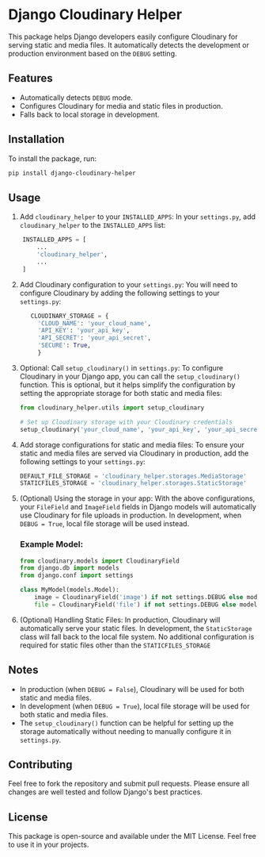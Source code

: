 # Django Cloudinary Helper

This package helps Django developers easily configure Cloudinary for serving static and media files. It automatically detects the development or production environment based on the `DEBUG` setting.

## Features

- Automatically detects `DEBUG` mode.
- Configures Cloudinary for media and static files in production.
- Falls back to local storage in development.

## Installation

To install the package, run:

```bash
pip install django-cloudinary-helper
```

## Usage

1. Add `cloudinary_helper` to your `INSTALLED_APPS`:
   In your `settings.py`, add `cloudinary_helper` to the `INSTALLED_APPS` list:

```python
    INSTALLED_APPS = [
        ...
        'cloudinary_helper',
        ...
    ]
```
2. Add Cloudinary configuration to your `settings.py`:
   You will need to configure Cloudinary by adding the following settings to your `settings.py`:

   ```python
      CLOUDINARY_STORAGE = {
        'CLOUD_NAME': 'your_cloud_name',
        'API_KEY': 'your_api_key',
        'API_SECRET': 'your_api_secret',
        'SECURE': True,
        }
    ```

3. Optional: Call `setup_cloudinary()` in `settings.py`:
    To configure Cloudinary in your Django app, you can call the `setup_cloudinary()` function. This is optional, but it helps simplify the configuration by setting the appropriate storage for both static and media files:

    ```python
    from cloudinary_helper.utils import setup_cloudinary

    # Set up Cloudinary storage with your Cloudinary credentials
    setup_cloudinary('your_cloud_name', 'your_api_key', 'your_api_secret')
    ```

4. Add storage configurations for static and media files:
    To ensure your static and media files are served via Cloudinary in production, add the following settings to your `settings.py`:
    
    ```python
    DEFAULT_FILE_STORAGE = 'cloudinary_helper.storages.MediaStorage'
    STATICFILES_STORAGE = 'cloudinary_helper.storages.StaticStorage'
    ```
    

5. (Optional) Using the storage in your app:
    With the above configurations, your `FileField` and `ImageField` fields in Django models will automatically use Cloudinary for file uploads in production. In development, when `DEBUG = True`, local file storage will be used instead.

    ### Example Model:
    ```python
    from cloudinary.models import CloudinaryField
    from django.db import models
    from django.conf import settings

    class MyModel(models.Model):
        image = CloudinaryField('image') if not settings.DEBUG else models.ImageField(upload_to='local/')
        file = CloudinaryField('file') if not settings.DEBUG else models.FileField(upload_to='local/')

    ```

6. (Optional) Handling Static Files:
    In production, Cloudinary will automatically serve your static files. In development, the `StaticStorage` class will fall back to the local file system. No additional configuration is required for static files other than the `STATICFILES_STORAGE`

## Notes

 - In production (when `DEBUG = False`), Cloudinary will be used for both static and media files.
 - In development (when `DEBUG = True`), local file storage will be used for both static and media files.
 - The `setup_cloudinary()` function can be helpful for setting up the storage automatically without needing to manually configure it in `settings.py`.

## Contributing

Feel free to fork the repository and submit pull requests. Please ensure all changes are well tested and follow Django's best practices.

## License

This package is open-source and available under the MIT License. Feel free to use it in your projects.



